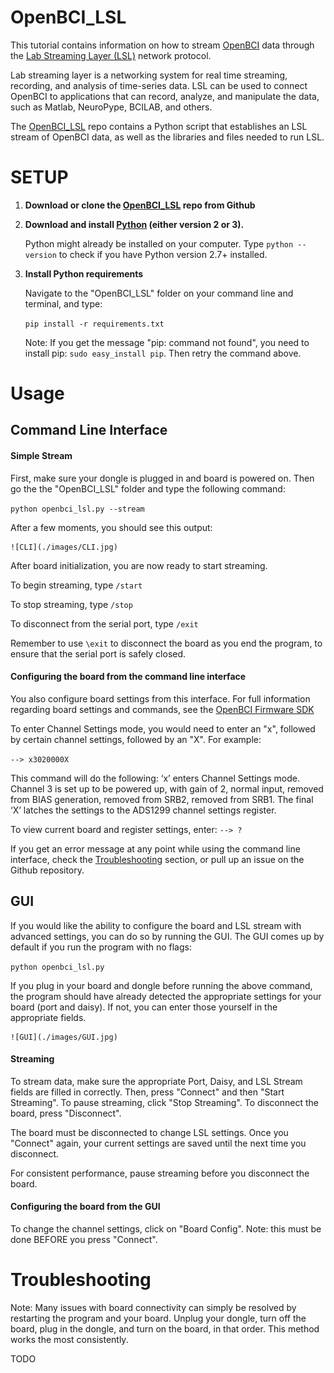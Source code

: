 OpenBCI_LSL
==============

This tutorial contains information on how to stream [OpenBCI](http://openbci.com/) data through the [Lab Streaming Layer (LSL)](https://github.com/sccn/labstreaminglayer) network protocol.

Lab streaming layer is a networking system for real time streaming, recording, and analysis of time-series data. LSL can be used to connect OpenBCI to applications that can record, analyze, and manipulate the data, such as Matlab, NeuroPype, BCILAB, and others.

The [OpenBCI_LSL](link) repo contains a Python script that establishes an LSL stream of OpenBCI data, as well as the libraries and files needed to run LSL.


# SETUP

1. **Download or clone the [OpenBCI_LSL](link) repo from Github**

2. **Download and install [Python](https://www.python.org/downloads/) (either version 2 or 3).**

	Python might already be installed on your computer. Type `python --version` to check if you have Python version 2.7+ installed. 

3. **Install Python requirements**

	Navigate to the "OpenBCI_LSL" folder on your command line and terminal, and type:

	`pip install -r requirements.txt`

	Note: If you get the message "pip: command not found", you need to install pip: `sudo easy_install pip`. Then retry the command above.


# Usage

## Command Line Interface

#### Simple Stream

First, make sure your dongle is plugged in and board is powered on. Then go the the "OpenBCI_LSL" folder and type the following command:

`python openbci_lsl.py --stream`

After a few moments, you should see this output:

	![CLI](./images/CLI.jpg)

After board initialization, you are now ready to start streaming.

To begin streaming, type `/start`

To stop streaming, type `/stop`

To disconnect from the serial port, type `/exit` 

Remember to use `\exit` to disconnect the board as you end the program, to ensure that the serial port is safely closed.

#### Configuring the board from the command line interface

You also configure board settings from this interface. For full information regarding board settings and commands, see the [OpenBCI Firmware SDK](http://docs.openbci.com/software/01-OpenBCI_SDK)

To enter Channel Settings mode, you would need to enter an "x", followed by certain channel settings, followed by an "X". For example:

`--> x3020000X `

This command will do the following: ‘x’ enters Channel Settings mode. Channel 3 is set up to be powered up, with gain of 2, normal input, removed from BIAS generation, removed from SRB2, removed from SRB1. The final ‘X’ latches the settings to the ADS1299 channel settings register.

To view current board and register settings, enter: `--> ?`

If you get an error message at any point while using the command line interface, check the [Troubleshooting](#troubleshooting) section, or pull up an issue on the Github repository.

## GUI

If you would like the ability to configure the board and LSL stream with advanced settings, you can do so by running the GUI. The GUI comes up by default if you run the program with no flags:

`python openbci_lsl.py`

If you plug in your board and dongle before running the above command, the program should have already detected the appropriate settings for your board (port and daisy). If not, you can enter those yourself in the appropriate fields.

	![GUI](./images/GUI.jpg)

#### Streaming
To stream data, make sure the appropriate Port, Daisy, and LSL Stream fields are filled in correctly. Then, press "Connect" and then "Start Streaming". To pause streaming, click "Stop Streaming". To disconnect the board, press "Disconnect".

The board must be disconnected to change LSL settings. Once you "Connect" again, your current settings are saved until the next time you disconnect.

For consistent performance, pause streaming before you disconnect the board.

#### Configuring the board from the GUI
To change the channel settings, click on "Board Config". Note: this must be done BEFORE you press "Connect".

# Troubleshooting

Note: Many issues with board connectivity can simply be resolved by restarting the program and your board. Unplug your dongle, turn off the board, plug in the dongle, and turn on the board, in that order. This method works the most consistently.

TODO

